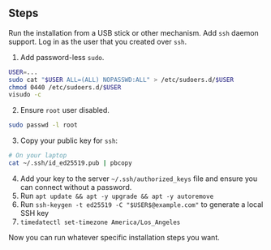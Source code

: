 ## Steps

Run the installation from a USB stick or other mechanism.  Add `ssh` daemon support.
Log in as the user that you created over `ssh`.

1. Add password-less `sudo`.
   
```sh
USER=...
sudo cat "$USER ALL=(ALL) NOPASSWD:ALL" > /etc/sudoers.d/$USER
chmod 0440 /etc/sudoers.d/$USER
visudo -c
```

2. Ensure `root` user disabled.

```sh
sudo passwd -l root
```

3. Copy your public key for `ssh`:

```sh
# On your laptop
cat ~/.ssh/id_ed25519.pub | pbcopy
```

4. Add your key to the server `~/.ssh/authorized_keys` file and ensure you can connect without a password.
5. Run `apt update && apt -y upgrade && apt -y autoremove`
6. Run `ssh-keygen -t ed25519 -C "$USER$@example.com"` to generate a local SSH key
7. `timedatectl set-timezone America/Los_Angeles`

Now you can run whatever specific installation steps you want.
